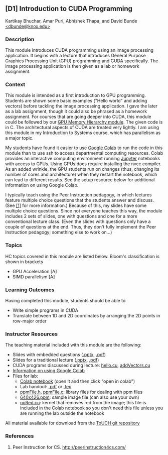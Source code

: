 ## [D1] Introduction to CUDA Programming

Kartikay Bhuchar, Amar Puri, Abhishek Thapa, and
David Bunde [\<dbunde@knox.edu\>](mailto:dbunde@knox.edu)

### Description

This module introduces CUDA programming using an image processing application. 
It begins with a lecture that introduces General Purpose Graphics
Processing Unit (GPU) programming and CUDA specifically.
The image processing application is then given as a lab or homework assignment.

### Context

This module is intended as a first introduction to GPU programming.
Students are shown some basic examples ("Hello world" and adding
vectors) before tackling the image processing application.
I gave the later as a lab assignment, though it could also be phrased
as a homework assignment.
For courses that are going deeper into CUDA, this module could be
followed by our [GPU Memory Hierarchy module](../../Architecture/gpu_memory_hierarchy).
The given code is in C.
The architectural aspects of CUDA are treated very lightly.
I am using this module in my Introduction to Systems course, which has
parallelism as a major topic.

My students have found it easier to use 
[Google Colab](https://colab.research.google.com) to run the code in
this module than to use ssh to access departmental computing
resources.
Colab provides an interactive computing environment running
[Jupyter](https://jupyter.org/) notebooks with access to GPUs.
Using GPUs does require installing the nvcc compiler.
As an added wrinkle, the GPU students run on changes (thus, changing
its number of cores and architecture) when they restart
the notebook, which can lead to different results.
See the setup resource below for additional information on using
Google Colab.

I typically teach using the Peer Instruction pedagogy, in which
lectures feature multiple choice questions that the students answer
and discuss.
(See [[1]](#pi4cs) for more information.)
Because of this, my slides have some multiple choice questions.
Since not everyone teaches this way, the module includes 2 sets of
slides, one with questions and one for a more conventional
lecture class.
(Even the slides with questions only have a couple of questions at the
 end.
 Thus, they don't fully implement the Peer Instruction pedagogy;
 something else to work on...)

### Topics

HC topics covered in this module are listed below. Bloom's classification is shown in brackets

  * GPU Acceleration [A]
  * SIMD parallelism [A]

### Learning Outcomes

Having completed this module, students should be able to 

  * Write simple programs in CUDA
  * Translate between 1D and 2D coordinates by arranging the 2D points
    in row-major order

### Instructor Resources

The teaching material included with this module are the following:

  * Slides with embedded questions
    ([.pptx](./lecture_slides_pi.pptx), [.pdf](./lecture_slides_pi.pdf))
  * Slides for a traditional lecture
    ([.pptx](./lecture_slides.pptx), [.pdf](./lecture_slides.pdf))
  * CUDA programs discussed during lecture:
    [hello.cu](./hello.cu), [addVectors.cu](./addVectors.cu)
  * [Information on using Google Colab](../../Architecture/gpu_memory_hierarchy/colab.md)
  * Files for lab:
    * [Colab notebook](./cudaBlur.ipynb)  (open it and then click
    "open in colab")
    * Lab handout: [.pdf](./lab.pdf) or [.tex](./lab.tex)
    * [ppmFile.h](./ppmFile.h), [ppmFile.c](./ppmFile.c): library
    files for dealing with ppm files
    * [640x426.ppm](./640x426.ppm): sample image file (can also use your own)
    * [noRed.cu](./noRed.cu): kernel that removes red from the image;
    this file is included in the Colab notebook so you don't need this
    file unless you are running the lab outside the notebook

All material available for download from the [ToUCH git repository](https://github.com/TeachingUndergradsCHC/modules.git)  

### References 

1. <a name="pi4cs"></a>Peer Instruction for CS. <http://peerinstruction4cs.com/>
